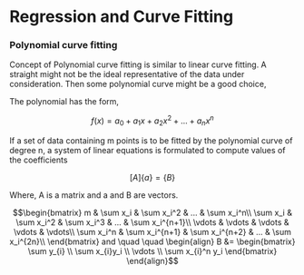 # Regression and Curve Fitting


### Polynomial curve fitting
Concept of Polynomial curve fitting is similar to linear curve fitting. A straight might not be the ideal representative of the data under consideration. Then some polynomial curve might be a good choice,

The polynomial has the form, 
```math
f(x) = a_0 + a_1x + a_2x^2 + ... + a_nx^n
```
If a set of data containing m points is to be fitted by the polynomial curve of degree n, a system of linear equations is formulated to compute values of the coefficients
```math
[A]\{a\} = \{B\}
```
Where, A is a matrix and a and B are vectors.
```math
\begin{bmatrix}
m & \sum x_i & \sum x_i^2 & ... & \sum x_i^n\\
\sum x_i & \sum x_i^2 & \sum x_i^3 & ... & \sum x_i^{n+1}\\
\vdots  & \vdots & \vdots & \vdots & \vdots\\
\sum x_i^n & \sum x_i^{n+1} & \sum x_i^{n+2} & ... & \sum x_i^{2n}\\
\end{bmatrix}

and \quad \quad
\begin{align}
    B &= \begin{bmatrix}
           \sum y_{i} \\
           \sum x_{i}y_i \\
           \vdots \\
           \sum x_{i}^n y_i
         \end{bmatrix}
\end{align}
```
